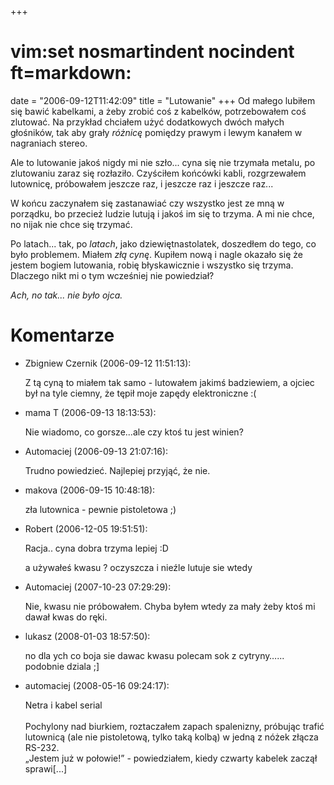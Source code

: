 +++
# vim:set nosmartindent nocindent ft=markdown:
date = "2006-09-12T11:42:09"
title = "Lutowanie"
+++
Od małego lubiłem się bawić kabelkami, a żeby zrobić coś z kabelków,
potrzebowałem coś zlutować. Na przykład chciałem użyć dodatkowych dwóch małych
głośników, tak aby grały _różnicę_ pomiędzy prawym i lewym kanałem w
nagraniach stereo.

Ale to lutowanie jakoś nigdy mi nie szło... cyna się nie trzymała metalu, po
zlutowaniu zaraz się rozłaziło. Czyściłem końcówki kabli, rozgrzewałem
lutownicę, próbowałem jeszcze raz, i jeszcze raz i jeszcze raz...

W końcu zaczynałem się zastanawiać czy wszystko jest ze mną w porządku, bo
przecież ludzie lutują i jakoś im się to trzyma. A mi nie chce, no nijak nie
chce się trzymać.

Po latach... tak, po _latach_, jako dziewiętnastolatek, doszedłem do tego, co
było problemem. Miałem _złą cynę_. Kupiłem nową i nagle okazało się że jestem
bogiem lutowania, robię błyskawicznie i wszystko się trzyma. Dlaczego nikt mi
o tym wcześniej nie powiedział?

_Ach, no tak... nie było ojca._

# Komentarze

* Zbigniew Czernik (2006-09-12 11:51:13): <p>Z tą cyną to miałem tak samo -
  lutowałem jakimś badziewiem, a ojciec był na tyle ciemny, że tępił moje zapędy
  elektroniczne :(</p>
* mama T (2006-09-13 18:13:53): <p>Nie wiadomo, co gorsze...ale czy ktoś tu jest
  winien?</p>
* Automaciej (2006-09-13 21:07:16): <p>Trudno powiedzieć. Najlepiej przyjąć, że
  nie.</p>
* makova (2006-09-15 10:48:18): <p>zła lutownica - pewnie pistoletowa ;)</p>
* Robert (2006-12-05 19:51:51): <p>Racja.. cyna dobra trzyma lepiej :D</p>  <p>a
  używałeś kwasu ? oczyszcza i nieźle lutuje sie wtedy</p>
* Automaciej (2007-10-23 07:29:29): <p>Nie, kwasu nie próbowałem. Chyba byłem
  wtedy za mały żeby ktoś mi dawał kwas do ręki.</p>
* lukasz (2008-01-03 18:57:50): <p>no dla ych co boja sie dawac kwasu polecam
  sok z cytryny&#8230;... podobnie dziala ;]</p>
* automaciej (2008-05-16 09:24:17): <p>Netra i kabel serial<br /><br />Pochylony
  nad biurkiem, roztaczałem zapach spalenizny, próbując trafić lutownicą (ale
  nie pistoletową, tylko taką kolbą) w jedną z nóżek złącza RS-232.<br />„Jestem
  już w połowie!” - powiedziałem, kiedy czwarty kabelek zaczął sprawi[...]</p>
